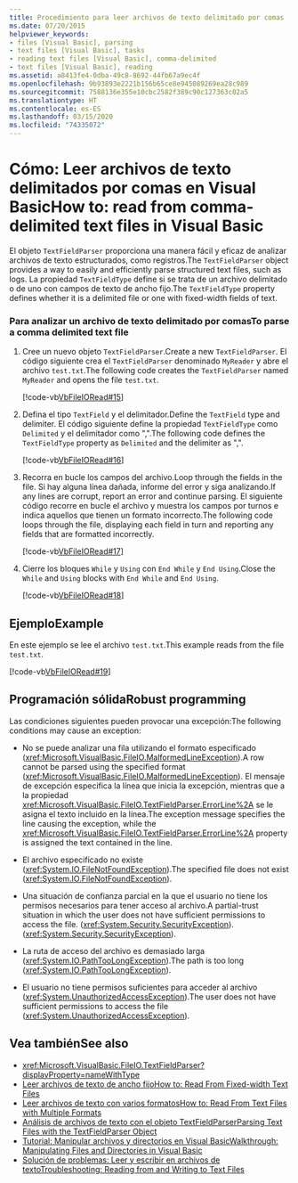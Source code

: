 ```yaml
---
title: Procedimiento para leer archivos de texto delimitado por comas
ms.date: 07/20/2015
helpviewer_keywords:
- files [Visual Basic], parsing
- text files [Visual Basic], tasks
- reading text files [Visual Basic], comma-delimited
- text files [Visual Basic], reading
ms.assetid: a8413fe4-0dba-49c8-8692-44fb67a9ec4f
ms.openlocfilehash: 9b93893e2221b156b65ce8e945089269ea28c989
ms.sourcegitcommit: 7588136e355e10cbc2582f389c90c127363c02a5
ms.translationtype: HT
ms.contentlocale: es-ES
ms.lasthandoff: 03/15/2020
ms.locfileid: "74335072"
---
```

# <a name="how-to-read-from-comma-delimited-text-files-in-visual-basic"></a><span data-ttu-id="22a30-102">Cómo: Leer archivos de texto delimitados por comas en Visual Basic</span><span class="sxs-lookup"><span data-stu-id="22a30-102">How to: read from comma-delimited text files in Visual Basic</span></span>

<span data-ttu-id="22a30-103">El objeto `TextFieldParser` proporciona una manera fácil y eficaz de analizar archivos de texto estructurados, como registros.</span><span class="sxs-lookup"><span data-stu-id="22a30-103">The `TextFieldParser` object provides a way to easily and efficiently parse structured text files, such as logs.</span></span> <span data-ttu-id="22a30-104">La propiedad `TextFieldType` define si se trata de un archivo delimitado o de uno con campos de texto de ancho fijo.</span><span class="sxs-lookup"><span data-stu-id="22a30-104">The `TextFieldType` property defines whether it is a delimited file or one with fixed-width fields of text.</span></span>  
  
### <a name="to-parse-a-comma-delimited-text-file"></a><span data-ttu-id="22a30-105">Para analizar un archivo de texto delimitado por comas</span><span class="sxs-lookup"><span data-stu-id="22a30-105">To parse a comma delimited text file</span></span>  
  
1. <span data-ttu-id="22a30-106">Cree un nuevo objeto `TextFieldParser`.</span><span class="sxs-lookup"><span data-stu-id="22a30-106">Create a new `TextFieldParser`.</span></span> <span data-ttu-id="22a30-107">El código siguiente crea el `TextFieldParser` denominado `MyReader` y abre el archivo `test.txt`.</span><span class="sxs-lookup"><span data-stu-id="22a30-107">The following code creates the `TextFieldParser` named `MyReader` and opens the file `test.txt`.</span></span>  
  
     [!code-vb[VbFileIORead#15](~/samples/snippets/visualbasic/VS_Snippets_VBCSharp/VbFileIORead/VB/Class1.vb#15)]  
  
2. <span data-ttu-id="22a30-108">Defina el tipo `TextField` y el delimitador.</span><span class="sxs-lookup"><span data-stu-id="22a30-108">Define the `TextField` type and delimiter.</span></span> <span data-ttu-id="22a30-109">El código siguiente define la propiedad `TextFieldType` como `Delimited` y el delimitador como ",".</span><span class="sxs-lookup"><span data-stu-id="22a30-109">The following code defines the `TextFieldType` property as `Delimited` and the delimiter as ",".</span></span>  
  
     [!code-vb[VbFileIORead#16](~/samples/snippets/visualbasic/VS_Snippets_VBCSharp/VbFileIORead/VB/Class1.vb#16)]  
  
3. <span data-ttu-id="22a30-110">Recorra en bucle los campos del archivo.</span><span class="sxs-lookup"><span data-stu-id="22a30-110">Loop through the fields in the file.</span></span> <span data-ttu-id="22a30-111">Si hay alguna línea dañada, informe del error y siga analizando.</span><span class="sxs-lookup"><span data-stu-id="22a30-111">If any lines are corrupt, report an error and continue parsing.</span></span> <span data-ttu-id="22a30-112">El siguiente código recorre en bucle el archivo y muestra los campos por turnos e indica aquellos que tienen un formato incorrecto.</span><span class="sxs-lookup"><span data-stu-id="22a30-112">The following code loops through the file, displaying each field in turn and reporting any fields that are formatted incorrectly.</span></span>  
  
     [!code-vb[VbFileIORead#17](~/samples/snippets/visualbasic/VS_Snippets_VBCSharp/VbFileIORead/VB/Class1.vb#17)]  
  
4. <span data-ttu-id="22a30-113">Cierre los bloques `While` y `Using` con `End While` y `End Using`.</span><span class="sxs-lookup"><span data-stu-id="22a30-113">Close the `While` and `Using` blocks with `End While` and `End Using`.</span></span>  
  
     [!code-vb[VbFileIORead#18](~/samples/snippets/visualbasic/VS_Snippets_VBCSharp/VbFileIORead/VB/Class1.vb#18)]  
  
## <a name="example"></a><span data-ttu-id="22a30-114">Ejemplo</span><span class="sxs-lookup"><span data-stu-id="22a30-114">Example</span></span>  

 <span data-ttu-id="22a30-115">En este ejemplo se lee el archivo `test.txt`.</span><span class="sxs-lookup"><span data-stu-id="22a30-115">This example reads from the file `test.txt`.</span></span>  
  
 [!code-vb[VbFileIORead#19](~/samples/snippets/visualbasic/VS_Snippets_VBCSharp/VbFileIORead/VB/Class1.vb#19)]  
  
## <a name="robust-programming"></a><span data-ttu-id="22a30-116">Programación sólida</span><span class="sxs-lookup"><span data-stu-id="22a30-116">Robust programming</span></span>  

 <span data-ttu-id="22a30-117">Las condiciones siguientes pueden provocar una excepción:</span><span class="sxs-lookup"><span data-stu-id="22a30-117">The following conditions may cause an exception:</span></span>  
  
- <span data-ttu-id="22a30-118">No se puede analizar una fila utilizando el formato especificado (<xref:Microsoft.VisualBasic.FileIO.MalformedLineException>).</span><span class="sxs-lookup"><span data-stu-id="22a30-118">A row cannot be parsed using the specified format (<xref:Microsoft.VisualBasic.FileIO.MalformedLineException>).</span></span> <span data-ttu-id="22a30-119">El mensaje de excepción especifica la línea que inicia la excepción, mientras que a la propiedad <xref:Microsoft.VisualBasic.FileIO.TextFieldParser.ErrorLine%2A> se le asigna el texto incluido en la línea.</span><span class="sxs-lookup"><span data-stu-id="22a30-119">The exception message specifies the line causing the exception, while the <xref:Microsoft.VisualBasic.FileIO.TextFieldParser.ErrorLine%2A> property is assigned the text contained in the line.</span></span>  
  
- <span data-ttu-id="22a30-120">El archivo especificado no existe (<xref:System.IO.FileNotFoundException>).</span><span class="sxs-lookup"><span data-stu-id="22a30-120">The specified file does not exist (<xref:System.IO.FileNotFoundException>).</span></span>  
  
- <span data-ttu-id="22a30-121">Una situación de confianza parcial en la que el usuario no tiene los permisos necesarios para tener acceso al archivo.</span><span class="sxs-lookup"><span data-stu-id="22a30-121">A partial-trust situation in which the user does not have sufficient permissions to access the file.</span></span> <span data-ttu-id="22a30-122">(<xref:System.Security.SecurityException>).</span><span class="sxs-lookup"><span data-stu-id="22a30-122">(<xref:System.Security.SecurityException>).</span></span>  
  
- <span data-ttu-id="22a30-123">La ruta de acceso del archivo es demasiado larga (<xref:System.IO.PathTooLongException>).</span><span class="sxs-lookup"><span data-stu-id="22a30-123">The path is too long (<xref:System.IO.PathTooLongException>).</span></span>  
  
- <span data-ttu-id="22a30-124">El usuario no tiene permisos suficientes para acceder al archivo (<xref:System.UnauthorizedAccessException>).</span><span class="sxs-lookup"><span data-stu-id="22a30-124">The user does not have sufficient permissions to access the file (<xref:System.UnauthorizedAccessException>).</span></span>  
  
## <a name="see-also"></a><span data-ttu-id="22a30-125">Vea también</span><span class="sxs-lookup"><span data-stu-id="22a30-125">See also</span></span>

- <xref:Microsoft.VisualBasic.FileIO.TextFieldParser?displayProperty=nameWithType>
- [<span data-ttu-id="22a30-126">Leer archivos de texto de ancho fijo</span><span class="sxs-lookup"><span data-stu-id="22a30-126">How to: Read From Fixed-width Text Files</span></span>](../../../../visual-basic/developing-apps/programming/drives-directories-files/how-to-read-from-fixed-width-text-files.md)
- [<span data-ttu-id="22a30-127">Leer archivos de texto con varios formatos</span><span class="sxs-lookup"><span data-stu-id="22a30-127">How to: Read From Text Files with Multiple Formats</span></span>](../../../../visual-basic/developing-apps/programming/drives-directories-files/how-to-read-from-text-files-with-multiple-formats.md)
- [<span data-ttu-id="22a30-128">Análisis de archivos de texto con el objeto TextFieldParser</span><span class="sxs-lookup"><span data-stu-id="22a30-128">Parsing Text Files with the TextFieldParser Object</span></span>](../../../../visual-basic/developing-apps/programming/drives-directories-files/parsing-text-files-with-the-textfieldparser-object.md)
- [<span data-ttu-id="22a30-129">Tutorial: Manipular archivos y directorios en Visual Basic</span><span class="sxs-lookup"><span data-stu-id="22a30-129">Walkthrough: Manipulating Files and Directories in Visual Basic</span></span>](../../../../visual-basic/developing-apps/programming/drives-directories-files/walkthrough-manipulating-files-and-directories.md)
- [<span data-ttu-id="22a30-130">Solución de problemas: Leer y escribir en archivos de texto</span><span class="sxs-lookup"><span data-stu-id="22a30-130">Troubleshooting: Reading from and Writing to Text Files</span></span>](../../../../visual-basic/developing-apps/programming/drives-directories-files/troubleshooting-reading-from-and-writing-to-text-files.md)
